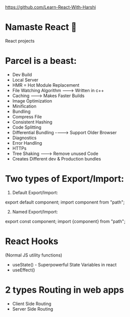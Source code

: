 https://github.com/Learn-React-With-Harshi


# Namaste React 🚀

React projects

# Parcel is a beast:

- Dev Build
- Local Server
- HMR = Hot Module Replacement
- File Watching Algorithm ---> Written in c++
- Caching ---> Makes Faster Builds
- Image Optimization
- Minification
- Bundling
- Compress File
- Consistent Hashing
- Code Splitting
- Differential Bundling ----> Support Older Browser
- Diagnostics
- Error Handling
- HTTPs
- Tree Shaking ---> Remove unused Code
- Creates Different dev & Production bundles

# Two types of Export/Import:

1. Default Export/Import:

export default component;
import component from "path";

2. Named Export/Import:

export const component;
import {component} from "path";

# React Hooks

(Normal JS utility functions)

- useState() - Superpowerful State Variables in react
- useEffect()

# 2 types Routing in web apps

- Client Side Routing
- Server Side Routing
